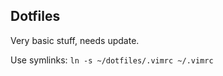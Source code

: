 Dotfiles
--------
Very basic stuff, needs update.

Use symlinks: `ln -s ~/dotfiles/.vimrc ~/.vimrc`
